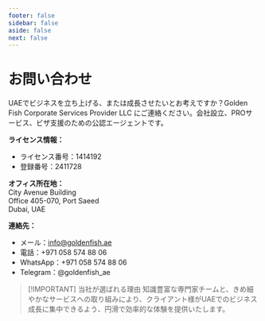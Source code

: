 ```yaml
---
footer: false
sidebar: false
aside: false
next: false
---
```


<!-- <p>
  <img src="/img/Logo.avif" alt="ロゴ" width="100" height="100" style="margin-left: 50%;">
</p> -->

# お問い合わせ

UAEでビジネスを立ち上げる、または成長させたいとお考えですか？Golden Fish Corporate Services Provider LLC にご連絡ください。会社設立、PROサービス、ビザ支援のための公認エージェントです。

**ライセンス情報：**

- ライセンス番号：1414192
- 登録番号：2411728

**オフィス所在地：**  
City Avenue Building  
Office 405-070, Port Saeed  
Dubai, UAE

**連絡先：**

- メール：info@goldenfish.ae
- 電話：+971 058 574 88 06
- WhatsApp：+971 058 574 88 06
- Telegram：@goldenfish_ae

<!-- WhatsApp us at [+971 058 574 88 06](https://wa.me/message/KDLD4FZVW7EUC1)
Telegram us at [@goldenfish_ae](https://t.me/goldenfish_ae) -->

> [!IMPORTANT] 当社が選ばれる理由
> 知識豊富な専門家チームと、きめ細やかなサービスへの取り組みにより、クライアント様がUAEでのビジネス成長に集中できるよう、円滑で効率的な体験を提供いたします。

<ContactFormModal formName="お問い合わせ" buttonText="メッセージを送信" formStyle="display: block; margin: 2rem auto;"
:services="['📝 会社登録', '🏧 銀行口座開設', '🪪 EID & Golden Visa', 'その他のサービス']"/>
